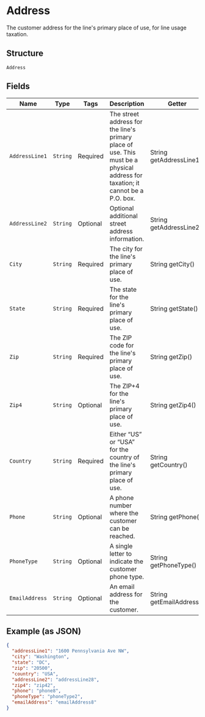 
# Address

The customer address for the line's primary place of use, for line usage taxation.

## Structure

`Address`

## Fields

| Name | Type | Tags | Description | Getter | Setter |
|  --- | --- | --- | --- | --- | --- |
| `AddressLine1` | `String` | Required | The street address for the line's primary place of use. This must be a physical address for taxation; it cannot be a P.O. box. | String getAddressLine1() | setAddressLine1(String addressLine1) |
| `AddressLine2` | `String` | Optional | Optional additional street address information. | String getAddressLine2() | setAddressLine2(String addressLine2) |
| `City` | `String` | Required | The city for the line's primary place of use. | String getCity() | setCity(String city) |
| `State` | `String` | Required | The state for the line's primary place of use. | String getState() | setState(String state) |
| `Zip` | `String` | Required | The ZIP code for the line's primary place of use. | String getZip() | setZip(String zip) |
| `Zip4` | `String` | Optional | The ZIP+4 for the line's primary place of use. | String getZip4() | setZip4(String zip4) |
| `Country` | `String` | Required | Either “US” or “USA” for the country of the line's primary place of use. | String getCountry() | setCountry(String country) |
| `Phone` | `String` | Optional | A phone number where the customer can be reached. | String getPhone() | setPhone(String phone) |
| `PhoneType` | `String` | Optional | A single letter to indicate the customer phone type. | String getPhoneType() | setPhoneType(String phoneType) |
| `EmailAddress` | `String` | Optional | An email address for the customer. | String getEmailAddress() | setEmailAddress(String emailAddress) |

## Example (as JSON)

```json
{
  "addressLine1": "1600 Pennsylvania Ave NW",
  "city": "Washington",
  "state": "DC",
  "zip": "20500",
  "country": "USA",
  "addressLine2": "addressLine28",
  "zip4": "zip42",
  "phone": "phone8",
  "phoneType": "phoneType2",
  "emailAddress": "emailAddress8"
}
```

